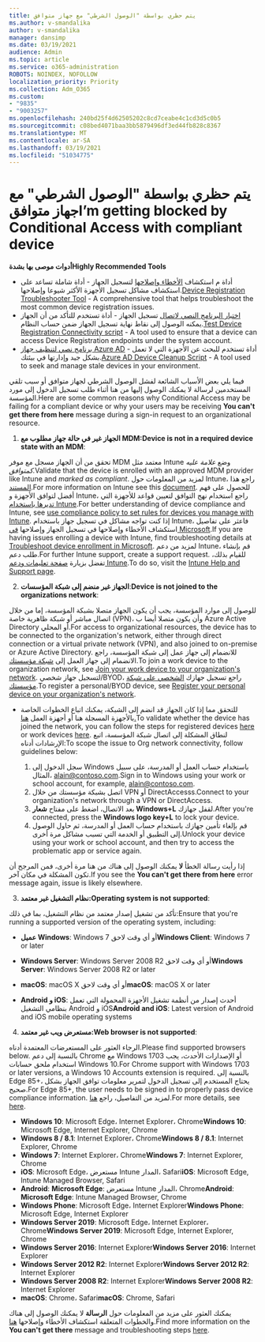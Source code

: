 ```yaml
---
title: يتم حظري بواسطة "الوصول الشرطي" مع جهاز متوافق
ms.author: v-smandalika
author: v-smandalika
manager: dansimp
ms.date: 03/19/2021
audience: Admin
ms.topic: article
ms.service: o365-administration
ROBOTS: NOINDEX, NOFOLLOW
localization_priority: Priority
ms.collection: Adm_O365
ms.custom:
- "9835"
- "9003257"
ms.openlocfilehash: 240bd25f4d62505202c8cd7ceabe4c1cd3d5c0b5
ms.sourcegitcommit: c08bed4071baa3bb5879496df3ed44fb828c8367
ms.translationtype: MT
ms.contentlocale: ar-SA
ms.lasthandoff: 03/19/2021
ms.locfileid: "51034775"
---
```

# <a name="im-getting-blocked-by-conditional-access-with-compliant-device"></a><span data-ttu-id="71e2c-102">يتم حظري بواسطة "الوصول الشرطي" مع جهاز متوافق</span><span class="sxs-lookup"><span data-stu-id="71e2c-102">I’m getting blocked by Conditional Access with compliant device</span></span>

<span data-ttu-id="71e2c-103">**أدوات موصى بها بشدة**</span><span class="sxs-lookup"><span data-stu-id="71e2c-103">**Highly Recommended Tools**</span></span>

- <span data-ttu-id="71e2c-104">أداة م استكشاف [الأخطاء وإصلاحها](https://docs.microsoft.com/samples/azure-samples/dsregtool/dsregtool/) لتسجيل الجهاز - أداة شاملة تساعد على استكشاف مشاكل تسجيل الأجهزة الأكثر شيوعا وإصلاحها.</span><span class="sxs-lookup"><span data-stu-id="71e2c-104">[Device Registration Troubleshooter Tool](https://docs.microsoft.com/samples/azure-samples/dsregtool/dsregtool/) - A comprehensive tool that helps troubleshoot the most common device registration issues.</span></span>
- <span data-ttu-id="71e2c-105">[اختبار البرنامج النصي لاتصال](https://docs.microsoft.com/samples/azure-samples/testdeviceregconnectivity/testdeviceregconnectivity/) تسجيل الجهاز - أداة تستخدم للتأكد من أن الجهاز يمكنه الوصول إلى نقاط نهاية تسجيل الجهاز ضمن حساب النظام.</span><span class="sxs-lookup"><span data-stu-id="71e2c-105">[Test Device Registration Connectivity script](https://docs.microsoft.com/samples/azure-samples/testdeviceregconnectivity/testdeviceregconnectivity/) - A tool used to ensure that a device can access Device Registration endpoints under the system account.</span></span>
- <span data-ttu-id="71e2c-106">[برنامج نصي لتنظيف جهاز Azure AD](https://github.com/mzmaili/AzureADDeviceCleanup) - أداة تستخدم للبحث عن الأجهزة التي لا تعمل بشكل جيد وإدارتها في بيئتك.</span><span class="sxs-lookup"><span data-stu-id="71e2c-106">[Azure AD Device Cleanup Script](https://github.com/mzmaili/AzureADDeviceCleanup) - A tool used to seek and manage stale devices in your environment.</span></span>

<span data-ttu-id="71e2c-107">فيما يلي بعض الأسباب الشائعة لفشل الوصول الشرطي لجهاز متوافق أو  سبب تلقي المستخدمين لرسالة لا يمكنك الوصول إليها من هنا أثناء طلب تسجيل الدخول إلى مورد المؤسسة.</span><span class="sxs-lookup"><span data-stu-id="71e2c-107">Here are some common reasons why Conditional Access may be failing for a compliant device or why your users may be receiving **You can't get there from here** message during a sign-in request to an organizational resource.</span></span>

1. <span data-ttu-id="71e2c-108">**الجهاز غير في حالة جهاز مطلوب مع MDM:**</span><span class="sxs-lookup"><span data-stu-id="71e2c-108">**Device is not in a required device state with an MDM**:</span></span>

<span data-ttu-id="71e2c-109">تحقق من أن الجهاز مسجل مع موفر MDM معتمد مثل Intune وضع *علامة عليه كمتوافق.*</span><span class="sxs-lookup"><span data-stu-id="71e2c-109">Validate that the device is enrolled with an approved MDM provider like Intune and *marked as compliant*.</span></span> <span data-ttu-id="71e2c-110">لمزيد من المعلومات حول Intune، راجع هذا [المستند](https://docs.microsoft.com/mem/intune/enrollment/device-enrollment).</span><span class="sxs-lookup"><span data-stu-id="71e2c-110">For more information on Intune see this [document](https://docs.microsoft.com/mem/intune/enrollment/device-enrollment).</span></span> <span data-ttu-id="71e2c-111">للحصول على فهم أفضل لتوافق الأجهزة و Intune، راجع استخدام نهج التوافق لتعيين قواعد للأجهزة التي [تديرها باستخدام Intune](https://docs.microsoft.com/mem/intune/protect/device-compliance-get-started).</span><span class="sxs-lookup"><span data-stu-id="71e2c-111">For better understanding of device compliance and Intune, see [use compliance policy to set rules for devices you manage with Intune](https://docs.microsoft.com/mem/intune/protect/device-compliance-get-started).</span></span> <span data-ttu-id="71e2c-112">إذا كنت تواجه مشاكل في تسجيل جهاز باستخدام Intune، فاعثر على تفاصيل استكشاف الأخطاء وإصلاحها في تسجيل الجهاز وإصلاحها [في Microsoft](https://docs.microsoft.com/troubleshoot/mem/intune/troubleshoot-device-enrollment-in-intune).</span><span class="sxs-lookup"><span data-stu-id="71e2c-112">If you are having issues enrolling a device with Intune, find troubleshooting details at [Troubleshoot device enrollment in Microsoft](https://docs.microsoft.com/troubleshoot/mem/intune/troubleshoot-device-enrollment-in-intune).</span></span> <span data-ttu-id="71e2c-113">لمزيد من دعم Intune، قم بإنشاء طلب دعم.</span><span class="sxs-lookup"><span data-stu-id="71e2c-113">For further Intune support, create a support request.</span></span> <span data-ttu-id="71e2c-114">للقيام بذلك، تفضل بزيارة [صفحة تعليمات ودعم Intune](https://endpoint.microsoft.com/#blade/Microsoft_Intune_DeviceSettings/SupportMenu/helpSupport).</span><span class="sxs-lookup"><span data-stu-id="71e2c-114">To do so, visit the [Intune Help and Support page](https://endpoint.microsoft.com/#blade/Microsoft_Intune_DeviceSettings/SupportMenu/helpSupport).</span></span>

2. <span data-ttu-id="71e2c-115">**الجهاز غير منضم إلى شبكة المؤسسات**:</span><span class="sxs-lookup"><span data-stu-id="71e2c-115">**Device is not joined to the organizations network**:</span></span>

<span data-ttu-id="71e2c-116">للوصول إلى موارد المؤسسة، يجب أن يكون الجهاز متصلا بشبكة المؤسسة، إما من خلال اتصال مباشر أو شبكة ظاهرية خاصة (VPN)، وأن يكون متصلا أيضا ب Azure Active Directory أو المحلي.</span><span class="sxs-lookup"><span data-stu-id="71e2c-116">For access to organizational resources, the device has to be connected to the organization's network, either through direct connection or a virtual private network (VPN), and also joined to on-premise or Azure Active Directory.</span></span> <span data-ttu-id="71e2c-117">للانضمام إلى جهاز عمل إلى شبكة المؤسسة، راجع الانضمام إلى جهاز العمل إلى [شبكة مؤسستك](https://docs.microsoft.com/azure/active-directory/user-help/user-help-join-device-on-network).</span><span class="sxs-lookup"><span data-stu-id="71e2c-117">To join a work device to the organization network, see [Join your work device to your organization's network](https://docs.microsoft.com/azure/active-directory/user-help/user-help-join-device-on-network).</span></span> <span data-ttu-id="71e2c-118">لتسجيل جهاز شخصي/BYOD، راجع تسجيل جهازك [الشخصي على شبكة مؤسستك](https://docs.microsoft.com/azure/active-directory/user-help/user-help-register-device-on-network).</span><span class="sxs-lookup"><span data-stu-id="71e2c-118">To register a personal/BYOD device, see [Register your personal device on your organization's network](https://docs.microsoft.com/azure/active-directory/user-help/user-help-register-device-on-network).</span></span>

- <span data-ttu-id="71e2c-119">للتحقق مما إذا كان الجهاز قد انضم إلى الشبكة، [](https://docs.microsoft.com/azure/active-directory/user-help/user-help-register-device-on-network#to-verify-that-youre-registered) يمكنك اتباع الخطوات الخاصة بالأجهزة المسجلة هنا أو أجهزة العمل [هنا.](https://docs.microsoft.com/azure/active-directory/user-help/user-help-join-device-on-network#to-make-sure-youre-joined)</span><span class="sxs-lookup"><span data-stu-id="71e2c-119">To validate whether the device has joined the network, you can follow the steps for registered devices [here](https://docs.microsoft.com/azure/active-directory/user-help/user-help-register-device-on-network#to-verify-that-youre-registered) or work devices [here](https://docs.microsoft.com/azure/active-directory/user-help/user-help-join-device-on-network#to-make-sure-youre-joined).</span></span> <span data-ttu-id="71e2c-120">لنطاق المشكلة إلى اتصال شبكة المؤسسة، اتبع الإرشادات أدناه:</span><span class="sxs-lookup"><span data-stu-id="71e2c-120">To scope the issue to Org network connectivity, follow guidelines below:</span></span>

    1. <span data-ttu-id="71e2c-121">سجل الدخول إلى Windows باستخدام حساب العمل أو المدرسة، على سبيل المثال، alain@contoso.com.</span><span class="sxs-lookup"><span data-stu-id="71e2c-121">Sign in to Windows using your work or school account,  for example, alain@contoso.com.</span></span>
    2. <span data-ttu-id="71e2c-122">اتصل بشبكة مؤسستك من خلال VPN أو DirectAccesss.</span><span class="sxs-lookup"><span data-stu-id="71e2c-122">Connect to your organization's network through a VPN or DirectAccess.</span></span>
    3. <span data-ttu-id="71e2c-123">بعد الاتصال، اضغط على مفتاح **شعار Windows+L** لقفل جهازك.</span><span class="sxs-lookup"><span data-stu-id="71e2c-123">After you're connected, press the **Windows logo key+L** to lock your device.</span></span>
    4. <span data-ttu-id="71e2c-124">قم بإلغاء تأمين جهازك باستخدام حساب العمل أو المدرسة، ثم حاول الوصول إلى التطبيق أو الخدمة التي تسبب مشاكل مرة أخرى.</span><span class="sxs-lookup"><span data-stu-id="71e2c-124">Unlock your device using your work or school account, and then try to access the problematic app or service again.</span></span>

<span data-ttu-id="71e2c-125">إذا رأيت رسالة الخطأ **لا** يمكنك الوصول إلى هناك من هنا مرة أخرى، فمن المرجح أن تكون المشكلة في مكان آخر.</span><span class="sxs-lookup"><span data-stu-id="71e2c-125">If you see the **You can't get there from here** error message again, issue is likely elsewhere.</span></span>

3. <span data-ttu-id="71e2c-126">**نظام التشغيل غير معتمد:**</span><span class="sxs-lookup"><span data-stu-id="71e2c-126">**Operating system is not supported**:</span></span>

<span data-ttu-id="71e2c-127">تأكد من تشغيل إصدار معتمد من نظام التشغيل، بما في ذلك:</span><span class="sxs-lookup"><span data-stu-id="71e2c-127">Ensure that you're running a supported version of the operating system, including:</span></span>

- <span data-ttu-id="71e2c-128">**عميل Windows**: Windows 7 أو أي وقت لاحق</span><span class="sxs-lookup"><span data-stu-id="71e2c-128">**Windows Client**: Windows 7 or later</span></span>

- <span data-ttu-id="71e2c-129">**Windows Server**: Windows Server 2008 R2 أو أي وقت لاحق</span><span class="sxs-lookup"><span data-stu-id="71e2c-129">**Windows Server**: Windows Server 2008 R2 or later</span></span>

- <span data-ttu-id="71e2c-130">**macOS**: macOS X أو أي وقت لاحق</span><span class="sxs-lookup"><span data-stu-id="71e2c-130">**macOS**: macOS X or later</span></span>

- <span data-ttu-id="71e2c-131">**Android و iOS**: أحدث إصدار من أنظمة تشغيل الأجهزة المحمولة التي تعمل بنظامي التشغيل Android و iOS</span><span class="sxs-lookup"><span data-stu-id="71e2c-131">**Android and iOS**: Latest version of Android and iOS mobile operating systems</span></span>

4. <span data-ttu-id="71e2c-132">**مستعرض ويب غير معتمد:**</span><span class="sxs-lookup"><span data-stu-id="71e2c-132">**Web browser is not supported**:</span></span>

<span data-ttu-id="71e2c-133">الرجاء العثور على المستعرضات المعتمدة أدناه.</span><span class="sxs-lookup"><span data-stu-id="71e2c-133">Please find supported browsers below.</span></span> <span data-ttu-id="71e2c-134">بالنسبة إلى دعم Chrome مع Windows 1703 أو الإصدارات الأحدث، يجب استخدام ملحق حسابات Windows 10.</span><span class="sxs-lookup"><span data-stu-id="71e2c-134">For Chrome support with Windows 1703 or later versions, a Windows 10 Accounts extension is required.</span></span> <span data-ttu-id="71e2c-135">بالنسبة إلى Edge 85+، يحتاج المستخدم إلى تسجيل الدخول لتمرير معلومات توافق الجهاز بشكل صحيح.</span><span class="sxs-lookup"><span data-stu-id="71e2c-135">For Edge 85+, the user needs to be signed in to properly pass device compliance information.</span></span> <span data-ttu-id="71e2c-136">لمزيد من التفاصيل، راجع [هنا](https://docs.microsoft.com/azure/active-directory/conditional-access/concept-conditional-access-conditions#chrome-support).</span><span class="sxs-lookup"><span data-stu-id="71e2c-136">For more details, see [here](https://docs.microsoft.com/azure/active-directory/conditional-access/concept-conditional-access-conditions#chrome-support).</span></span>

- <span data-ttu-id="71e2c-137">**Windows 10**: Microsoft Edge، Internet Explorer، Chrome</span><span class="sxs-lookup"><span data-stu-id="71e2c-137">**Windows 10**: Microsoft Edge, Internet Explorer, Chrome</span></span>
- <span data-ttu-id="71e2c-138">**Windows 8 / 8.1**: Internet Explorer، Chrome</span><span class="sxs-lookup"><span data-stu-id="71e2c-138">**Windows 8 / 8.1**: Internet Explorer, Chrome</span></span>
- <span data-ttu-id="71e2c-139">**Windows 7**: Internet Explorer، Chrome</span><span class="sxs-lookup"><span data-stu-id="71e2c-139">**Windows 7**: Internet Explorer, Chrome</span></span>
- <span data-ttu-id="71e2c-140">**iOS**: Microsoft Edge، مستعرض Intune المدار، Safari</span><span class="sxs-lookup"><span data-stu-id="71e2c-140">**iOS**: Microsoft Edge, Intune Managed Browser, Safari</span></span>
- <span data-ttu-id="71e2c-141">**Android**: **Microsoft Edge**: مستعرض Intune المدار، Chrome</span><span class="sxs-lookup"><span data-stu-id="71e2c-141">**Android**: **Microsoft Edge**: Intune Managed Browser, Chrome</span></span>
- <span data-ttu-id="71e2c-142">**Windows Phone**: Microsoft Edge، Internet Explorer</span><span class="sxs-lookup"><span data-stu-id="71e2c-142">**Windows Phone**: Microsoft Edge, Internet Explorer</span></span>
- <span data-ttu-id="71e2c-143">**Windows Server 2019**: Microsoft Edge، Internet Explorer، Chrome</span><span class="sxs-lookup"><span data-stu-id="71e2c-143">**Windows Server 2019**: Microsoft Edge, Internet Explorer, Chrome</span></span>
- <span data-ttu-id="71e2c-144">**Windows Server 2016**: Internet Explorer</span><span class="sxs-lookup"><span data-stu-id="71e2c-144">**Windows Server 2016**: Internet Explorer</span></span>
- <span data-ttu-id="71e2c-145">**Windows Server 2012 R2**: Internet Explorer</span><span class="sxs-lookup"><span data-stu-id="71e2c-145">**Windows Server 2012 R2**: Internet Explorer</span></span>
- <span data-ttu-id="71e2c-146">**Windows Server 2008 R2**: Internet Explorer</span><span class="sxs-lookup"><span data-stu-id="71e2c-146">**Windows Server 2008 R2**: Internet Explorer</span></span>
- <span data-ttu-id="71e2c-147">**macOS**: Chrome، Safari</span><span class="sxs-lookup"><span data-stu-id="71e2c-147">**macOS**: Chrome, Safari</span></span>

<span data-ttu-id="71e2c-148">يمكنك العثور على مزيد من المعلومات حول **الرسالة** لا يمكنك الوصول إلى هناك والخطوات المتعلقة استكشاف الأخطاء وإصلاحها [هنا](https://docs.microsoft.com/azure/active-directory/user-help/user-help-device-remediation).</span><span class="sxs-lookup"><span data-stu-id="71e2c-148">Find more information on the **You can't get there** message and troubleshooting steps [here](https://docs.microsoft.com/azure/active-directory/user-help/user-help-device-remediation).</span></span>
